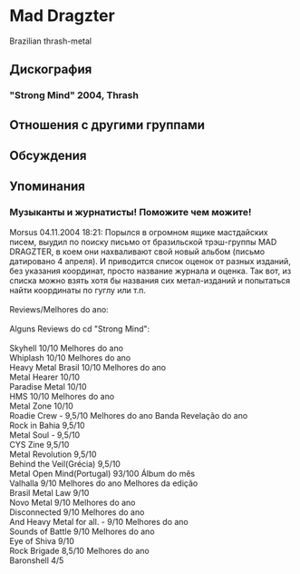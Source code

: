 # Mad Dragzter

Brazilian thrash-metal

## Дискография

### "Strong Mind" 2004, Thrash




## Отношения с другими группами


## Обсуждения


## Упоминания

### Музыканты и журнатисты! Поможите чем можите!

Morsus 04.11.2004 18:21:
Порылся в огромном ящике мастдайских писем, выудил по поиску письмо от бразильской трэш-группы MAD DRAGZTER, в коем они нахваливают свой новый альбом (письмо датировано 4 апреля). И приводится список оценок от разных изданий, без указания координат, просто название журнала и оценка. Так вот, из списка можно взять хотя бы названия сих метал-изданий и попытаться найти координаты по гуглу или т.п.<BR><BR>Reviews/Melhores do ano:<BR><BR>Alguns Reviews do cd "Strong Mind":<BR><BR>Skyhell  10/10  Melhores do ano<BR>Whiplash  10/10  Melhores do ano<BR>Heavy Metal Brasil  10/10  Melhores do ano<BR>Metal Hearer  10/10<BR>Paradise Metal  10/10<BR>HMS  10/10  Melhores do ano<BR>Metal Zone  10/10<BR>Roadie Crew  - 9,5/10  Melhores do ano  Banda Revela&#231;&#227;o do ano<BR>Rock in Bahia  9,5/10<BR>Metal Soul  - 9,5/10<BR>CYS Zine  9,5/10<BR>Metal Revolution  9,5/10<BR>Behind the Veil(Gr&#233;cia)  9,5/10<BR>Metal Open Mind(Portugal)  93/100  &#193;lbum do m&#234;s<BR>Valhalla  9/10  Melhores do ano  Melhores da edi&#231;&#227;o<BR>Brasil Metal Law  9/10<BR>Novo Metal  9/10  Melhores do ano<BR>Disconnected  9/10  Melhores do ano<BR>And Heavy Metal for all. - 9/10  Melhores do ano<BR>Sounds of Battle  9/10  Melhores do ano<BR>Eye of Shiva  9/10<BR>Rock Brigade  8,5/10  Melhores do ano<BR>Baronshell  4/5

